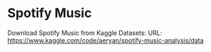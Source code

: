 # Spotify Music
Download Spotify Music from Kaggle Datasets:
URL: https://www.kaggle.com/code/aeryan/spotify-music-analysis/data
